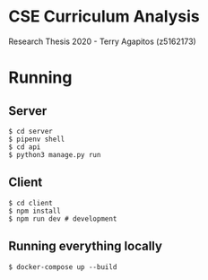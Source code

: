 # CSE Curriculum Analysis

Research Thesis 2020 - Terry Agapitos (z5162173)

# Running

## Server

```shell
$ cd server
$ pipenv shell
$ cd api
$ python3 manage.py run
```

## Client

```shell
$ cd client
$ npm install
$ npm run dev # development
```

## Running everything locally

```shell
$ docker-compose up --build
```